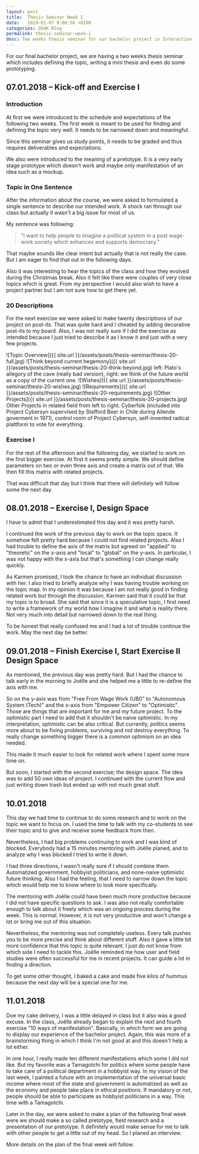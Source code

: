 ```yaml
---
layout: post
title:  Thesis Seminar Week I
date:   2019-01-07 9:00:56 +0100
categories: ZHdK Blog
permalink: thesis-seminar-week-i
desc: Two weeks thesis seminar for our bachelor project in Interaction Design at Zurich University of the Arts.
---
```


For our final bachelor project, we are having a two weeks thesis seminar which includes defining the topic, writing a mini thesis and even do some prototyping. 

## 07.01.2018 – Kick-off and Exercise I

### Introduction
At first we were introduced to the schedule and expectations of the following two weeks. The first week is meant to be used for finding and defining the topic very well. It needs to be narrowed down and meaningful.

Since this seminar gives us study points, it needs to be graded and thus requires deliverables and expectations.

We also were introduced to the meaning of a pretotype. It is a very early stage prototype which doesn't work and maybe only manifestation of an idea such as a mockup.

### Topic in One Sentence
After the information about the course, we were asked to formulated a single sentence to describe our intended work. A shock ran through our class but actually it wasn't a big issue for most of us.

My sentence was following:
> "I want to help people to imagine a political system in a post wage-work society which enhances and supports democracy."

That maybe sounds like clear intent but actually that is not really the case. But I am eager to find that out in the following days.

Also it was interesting to hear the topics of the class and how they evolved during the Christmas break. Also it felt like there were couples of very close topics which is great. From my perspective I would also wish to have a project partner but I am not sure how to get there yet.

### 20 Descriptions
For the next exercise we were asked to make twenty descriptions of our project on post-its. That was quite hard and I cheated by adding decorative post-its to my board. Also, I was not really sure if I did the exercise as intended because I just tried to describe it as I know it and just with a very few projects.

![Topic Overview]({{ site.url }}/assets/posts/thesis-seminar/thesis-20-full.jpg)
![Think beyond current hegemony]({{ site.url }}/assets/posts/thesis-seminar/thesis-20-think-beyond.jpg)
left: Plato's allegory of the cave (really bad version), right: we think of the future world as a copy of the current one.
![Wishes]({{ site.url }}/assets/posts/thesis-seminar/thesis-20-wishes.jpg)
![Requirements]({{ site.url }}/assets/posts/thesis-seminar/thesis-20-requirements.jpg)
![Other Projects]({{ site.url }}/assets/posts/thesis-seminar/thesis-20-projects.jpg)
Other Projects in related field from left to right. Cyberfolk (included into Project Cybersyn supervised by Stafford Beer in Chile during Allende goverment in 1971), control room of Project Cybersyn, self-invented radical plattform to vote for everything.

### Exercise I
For the rest of the afternoon and the following day, we started to work on the first bigger exercise. At first it seems pretty simple. We should define parameters on two or even three axis and create a matrix out of that. We then fill this matrix with related projects.

That was difficult that day but I think that there will definitely will follow some the next day.

## 08.01.2018 – Exercise I, Design Space
I have to admit that I underestimated this day and it was pretty harsh.

I continued the work of the previous day to work on the topic space. It somehow felt pretty hard because I could not find related projects. Also I had trouble to define the axis of the matrix but agreed on "applied" to "theoretic" on the x-axis and "local" to "global" on the y-axis. In particular, I was not happy with the x-axis but that's something I can change really quickly.

As Karmen promised, I took the chance to have an individual discussion with her. I also tried to briefly analyze why I was having trouble working on the topic map. In my opinion it was because I am not really good in finding related work but through the discussion, Karmen said that it could be that my topic is to broad. She said that since it is a speculative topic, I first need to write a framework of my world how I imagine it and what is reality there. Not very much into detail but narrowed down to the real thing.

To be honest that really confused me and I had a lot of trouble continue the work. May the next day be better. 

## 09.01.2018 – Finish Exercise I, Start Exercise II Design Space
As mentioned, the previous day was pretty hard. But I had the chance to talk early in the morning to Joëlle and she helped me a little to re-define the axis with me.

So on the y-axis was from "Free From Wage Work (UBI)" to "Autonomous System (Tech)" and the x-axis from "Empower Citizen" to "Optimistic". Those are things that are important for me and my future project. To the optimistic part I need to add that it shouldn't be naive optimistic. In my interpretation, optimistic can be also critical. But currently, politics seems more about to be fixing problems, surviving and not destroy everything. To really change something bigger there is a common optimism on an idea needed. 

This made it much easier to look for related work where I spent some more time on.

But soon, I started with the second exercise; the design space. The idea was to add 50 own ideas of project. I continued with the current flow and just writing down trash but ended up with not much great stuff.  

## 10.01.2018
This day we had time to continue to do some research and to work on the topic we want to focus on. I used the time to talk with my co-students to see their topic and to give and receive some feedback from then. 

Nevertheless, I had big problems continuing to work and I was kind of blocked. Everybody had a 15 minutes mentoring with Joëlle planed, and to analyze why I was blocked I tried to write it down.

I had three directions, I wasn't really sure if I should combine them. Automatized government, hobbyist politicians, and none-naive optimistic future thinking.
Also I had the feeling, that I need to narrow down the topic which would help me to know where to look more specifically.

The mentoring with Joëlle could have been much more productive because I did not have specific questions to ask. I was also not really comfortable enough to talk about it freely which was an ongoing process during the week. This is normal. However, it is not very productive and won't change a lot or bring me out of this situation. 

Nevertheless, the mentoring was not completely useless. Every talk pushes you to be more precise and think about different stuff. Also it gave a little bit more confidence that this topic is quite relevant. I just do not know from which side I need to tackle this. Joëlle reminded me how user and field studies were often successful for me in recent projects. It can guide a lot in finding a direction. 

To get some other thought, I baked a cake and made five kilos of hummus because the next day will be a special one for me.

## 11.01.2018
Doe my cake delivery, I was a little delayed in class but it also was a good excuse. In the class, Joëlle already began to explain the next and fourth exercise "10 ways of manifestation". Basically, in which form we are going to display our experience of the bachelor project. Again, this was more of a brainstorming thing in which I think I'm not good at and this doesn't help a lot either.

In one hour, I really made ten different manifestations which some I did not like. But my favorite was a Tamagotchi for politics where some people have to take care of a political department in a hobbyist way. In my vision of the last week, I painted a future with an implementation of the universal basic income where most of the state and government is automatized as well as the economy and people take place in ethical positions. If mandatory or not, people should be able to participate as hobbyist politicians in a way. This time with a Tamagotchi.

Later in the day, we were asked to make a plan of the following final week were we should make a so called pretotype, field research and a presentation of our pretotype. 
It definitely would make sense for me to talk with other people to get a little out of my head. So I planed an interview.

More details on the plan of the final week will follow. 
  